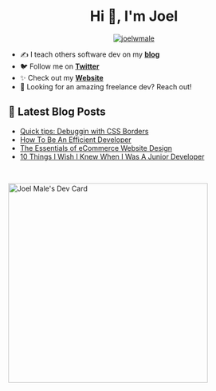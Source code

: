 <h1 align="center">Hi 👋, I'm Joel</h1>

<p align="center"> <a href="https://twitter.com/joelwmale" target="blank"><img src="https://img.shields.io/twitter/follow/joelwmale?logo=twitter&style=for-the-badge" alt="joelwmale" /></a> </p>

- ✍️ I teach others software dev on my **[blog]**
- 🐦 Follow me on **[Twitter]**
- ✨ Check out my **[Website]**
- 🚀 Looking for an amazing freelance dev? Reach out!

## 📖 Latest Blog Posts 
- [Quick tips: Debuggin with CSS Borders](https://joelmale.com/debugging-with-css/)
- [How To Be An Efficient Developer](https://joelmale.com/how-to-be-an-efficient-developer/)
- [The Essentials of eCommerce Website Design](https://joelmale.com/ecommerce-website-design-the-essentials/)
- [10 Things I Wish I Knew When I Was A Junior Developer](https://joelmale.com/10-things-i-wish-i-knew-when-i-was-a-junior-developer/)

<br/>

<a href="https://app.daily.dev/joelwmale"><img src="https://api.daily.dev/devcards/5a568f537f1a4d75b6b96ec2c1dcbaef.png?r=6h0" width="400" alt="Joel Male's Dev Card"/></a>

[LinkedIn]: https://www.linkedin.com/in/joelwmale "LinkedIn"
[Twitter]: https://twitter.com/joelwmale "Twitter"
[Website]: https://joelmale.com "Website"
[Blog]: https://joelmale.com/blog "Blog"